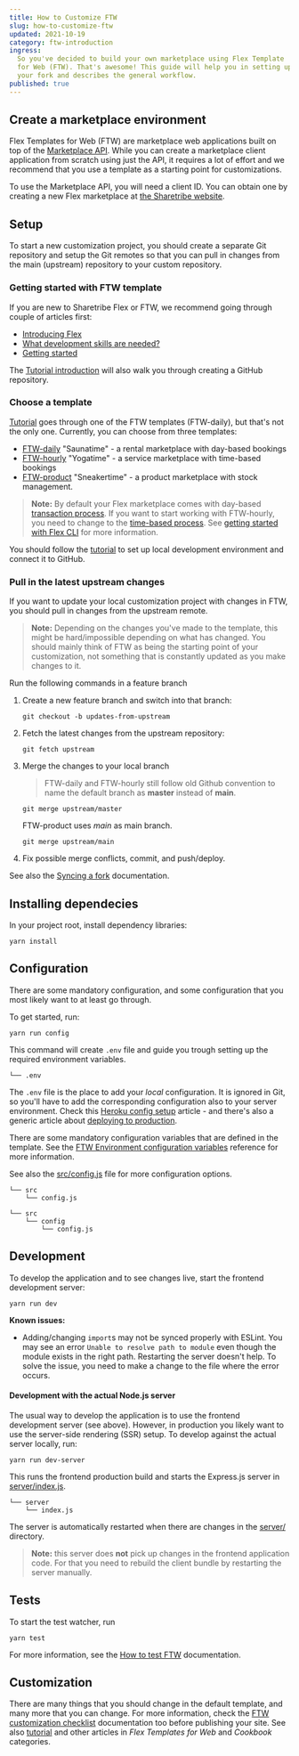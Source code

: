 ```yaml
---
title: How to Customize FTW
slug: how-to-customize-ftw
updated: 2021-10-19
category: ftw-introduction
ingress:
  So you've decided to build your own marketplace using Flex Template
  for Web (FTW). That's awesome! This guide will help you in setting up
  your fork and describes the general workflow.
published: true
---
```


## Create a marketplace environment

Flex Templates for Web (FTW) are marketplace web applications built on
top of the
[Marketplace API](/operator-guides/concepts/#marketplace-api). While you
can create a marketplace client application from scratch using just the
API, it requires a lot of effort and we recommend that you use a
template as a starting point for customizations.

To use the Marketplace API, you will need a client ID. You can obtain
one by creating a new Flex marketplace at
[the Sharetribe website](https://www.sharetribe.com/#start-building-with-flex).

## Setup

To start a new customization project, you should create a separate Git
repository and setup the Git remotes so that you can pull in changes
from the main (upstream) repository to your custom repository.

### Getting started with FTW template

If you are new to Sharetribe Flex or FTW, we recommend going through
couple of articles first:

- [Introducing Flex](/introduction/introducing-flex/)
- [What development skills are needed?](/introduction/development-skills/)
- [Getting started](/introduction/getting-started-with-ftw-daily/)

The [Tutorial introduction](/tutorial/introduction/#prerequisites) will
also walk you through creating a GitHub repository.

### Choose a template

[Tutorial](/tutorial/introduction/) goes through one of the FTW
templates (FTW-daily), but that's not the only one. Currently, you can
choose from three templates:

- [FTW-daily](https://github.com/sharetribe/ftw-daily) "Saunatime" - a
  rental marketplace with day-based bookings
- [FTW-hourly](https://github.com/sharetribe/ftw-hourly) "Yogatime" - a
  service marketplace with time-based bookings
- [FTW-product](https://github.com/sharetribe/ftw-product)
  "Sneakertime" - a product marketplace with stock management.

> **Note:** By default your Flex marketplace comes with day-based
> [transaction process](/concepts/transaction-process/). If you want to
> start working with FTW-hourly, you need to change to the
> [time-based process](https://github.com/sharetribe/flex-example-processes/tree/master/flex-hourly-default-process).
> See
> [getting started with Flex CLI](/introduction/getting-started-with-flex-cli/)
> for more information.

You should follow the [tutorial](/tutorial/introduction/) to set up
local development environment and connect it to GitHub.

### Pull in the latest upstream changes

If you want to update your local customization project with changes in
FTW, you should pull in changes from the upstream remote.

> **Note:** Depending on the changes you've made to the template, this
> might be hard/impossible depending on what has changed. You should
> mainly think of FTW as being the starting point of your customization,
> not something that is constantly updated as you make changes to it.

Run the following commands in a feature branch

1. Create a new feature branch and switch into that branch:

   ```shell
   git checkout -b updates-from-upstream
   ```

1. Fetch the latest changes from the upstream repository:

   ```shell
   git fetch upstream
   ```

1. Merge the changes to your local branch

   > FTW-daily and FTW-hourly still follow old Github convention to name
   > the default branch as **master** instead of **main**.

   ```shell
   git merge upstream/master
   ```

   FTW-product uses _main_ as main branch.

   ```shell
   git merge upstream/main
   ```

1. Fix possible merge conflicts, commit, and push/deploy.

See also the
[Syncing a fork](https://help.github.com/en/github/collaborating-with-issues-and-pull-requests/syncing-a-fork)
documentation.

## Installing dependecies

In your project root, install dependency libraries:

```shell
yarn install
```

## Configuration

There are some mandatory configuration, and some configuration that you
most likely want to at least go through.

To get started, run:

```shell
yarn run config
```

This command will create `.env` file and guide you trough setting up the
required environment variables.

```shell
└── .env
```

The `.env` file is the place to add your _local_ configuration. It is
ignored in Git, so you'll have to add the corresponding configuration
also to your server environment. Check this
[Heroku config setup](/tutorial/deploy-to-heroku/#deploy-to-heroku)
article - and there's also a generic article about
[deploying to production](/ftw/how-to-deploy-ftw-to-production/).

There are some mandatory configuration variables that are defined in the
template. See the
[FTW Environment configuration variables](/ftw/ftw-env/)
reference for more information.

See also the
[src/config.js](https://github.com/sharetribe/ftw-daily/blob/master/src/config.js)
file for more configuration options.

```shell
└── src
    └── config.js
```

<extrainfo title="FTW-product has config.js file in different location">

```shell
└── src
    └── config
        └── config.js
```

</extrainfo>

## Development

To develop the application and to see changes live, start the frontend
development server:

```shell
yarn run dev
```

<extrainfo title="Extra: troubleshooting">

**Known issues:**

- Adding/changing `import`s may not be synced properly with ESLint. You
  may see an error `Unable to resolve path to module` even though the
  module exists in the right path. Restarting the server doesn't help.
  To solve the issue, you need to make a change to the file where the
  error occurs.

</extrainfo>

#### Development with the actual Node.js server

The usual way to develop the application is to use the frontend
development server (see above). However, in production you likely want
to use the server-side rendering (SSR) setup. To develop against the
actual server locally, run:

```shell
yarn run dev-server
```

This runs the frontend production build and starts the Express.js server
in
[server/index.js](https://github.com/sharetribe/ftw-daily/blob/master/server/index.js).

```shell
└── server
    └── index.js
```

The server is automatically restarted when there are changes in the
[server/](https://github.com/sharetribe/ftw-daily/tree/master/server)
directory.

> **Note:** this server does **not** pick up changes in the frontend
> application code. For that you need to rebuild the client bundle by
> restarting the server manually.

## Tests

To start the test watcher, run

```shell
yarn test
```

For more information, see the
[How to test FTW](/ftw/how-to-test-ftw/)
documentation.

## Customization

There are many things that you should change in the default template,
and many more that you can change. For more information, check the
[FTW customization checklist](/ftw/customization-checklist/)
documentation too before publishing your site. See also
[tutorial](/tutorial/introduction/) and other articles in _Flex
Templates for Web_ and _Cookbook_ categories.
